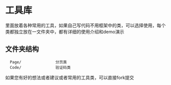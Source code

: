 # 工具库

里面放着各种常用的工具，如果自己写代码不用框架中的类，可以选择使用，每个类都独立放在一文件夹中，都有详细的使用介绍和demo演示

文件夹结构
-------------------

      Page/               分页类
      Code/               验证码类

如果您有好的想法或者建议或者常用的工具类，可以直接fork提交
